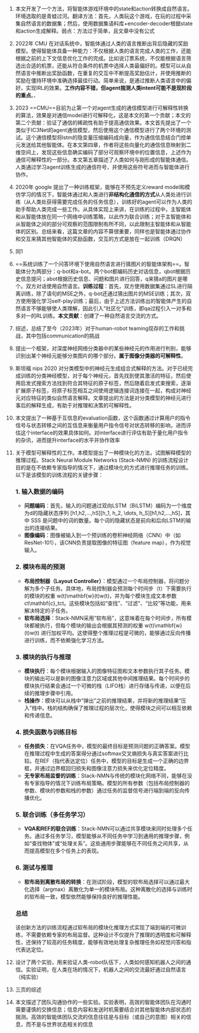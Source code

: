 1. 本文开发了一个方法，将智能体游戏环境中的state和action转换成自然语言。环境选取的是青蛙过河。翻译方法：首先，人类玩这个游戏，在玩的过程中采集自然语言的数据集；然后，使用数据集语料库+encoder-decoder根据state和action生成解释。弱点：方法过于简单，且文章中没有公式

2. 2022年 CMU 在对话系统中，智能体通过人类的语言推断出背后隐藏的奖励模型。使得智能体具备一种能力：不仅根据人类的语言完成人类的工作，还能根据之前的上下文信息优化工作的完成。比如说订票系统，不仅能根据语言筛选出合适的机票，还能从符合条件的机票中选择人类最偏好的。模型可以从自然语言中推断出奖励函数，在重复的交互中不断提高奖励估计，并使用推断的奖励在僵持环境中准确选择最佳行动。简单来说，是通过推断人类语言中的偏好，实现IRL的效果。**工作内容不错，但agent揣测人类intent可能不是现阶段的重点**。、

3. 2023 ==CMU==目前为止第一个对agent生成的通信模型进行可解释性转换的算法，效果是对通信model进行可解释化，这是本文的第一个贡献；本文的第二个贡献：验证了通信的稀疏性有助于提高通信效果。本文首先提出了一个类似于IC3Net的agent通信模型，然后使用这个通信模型进行了两个环境的测试。这个通信模型将lstm的隐变量压缩编码成向量，作为通信信息结合门控单元发送给其他智能体。在本文第四章，作者将这些向量化的通信信息映射到二维空间上，发现这些信息确实编码了部分可观察环境中的位置信息，上述作为通信可解释性的一部分。本文第五章描述了人类如何与刚形成的智能体通信。人类通过学习agent训练生成的通信符号，并使用这些符号进而与智能体进行协作。

4. 2020年 google 提出了一种训练框架，能够在不预先定义reward model和模仿学习的情况下，智能体通过和人类进行**非结构化通信的方式**从人类处进行训练（从人类处获得需要完成任务的任务信息），训练好的agent可以作为人类的助手帮助人类完成一些工作。从具体实现上来讲，在训练的过程中，主智能体和从智能体放在同一个网络中训练策略，以此作为联合训练；对于主智能体和从智能体之间的部分可观察的范围限制有所不同，以此限制主智能体和从智能体的区别。总结来看，这篇文章的内容不算很重要，同样也是智能体通过协作和交互来猜其他智能体的奖励函数，交互的方式是放在一起训练（DRQN）

5. 同1

6. ==系统训练了一个问答环境下使用自然语言进行猜图片的智能体架构==。智能体分为两部分：q-bot和a-bot。两个bot都编码历史对话信息，qbot根据历史信息提问；abot根据历史信息、问题和图片进行回答，q来猜a的图片是哪个。双方对话使用自然语言。**训练过程**：首先，双方使用数据集通过SL进行隔离训练，除了语句的MSE之外，q-bot还通过猜出图片的MSE训练；其次，双方使用强化学习self-play训练；最后，由于上述方法训练出的智能体产生的自然语言不够能够使人类理解，因此引入“社区化”训练，即qa过程引入一对多和多对一的RL训练。**本文贡献**：创建了一种自然语言交流的方式。

7. 综述，总结了至今（2023年）对于human-robot teaming现存的工作和挑战，其中包括communication的挑战

8. 提出一个框架，对深度神经网络分类器中的某些神经元的作用进行判别，能够识别出某个神经元能够分类图片的哪个部分。**属于图像分类器的可解释性**。

9. 斯坦福 nips 2020 对分类模型中的神经元生成组合式解释的方法。对于已经完成训练的分类神经模型，对于每个神经元，首先找到使其激活的特征，然后使用启发式搜索方法找到符合其特征的原子标签，然后随着启发式束搜索，逐渐扩展原子标签，将原子标签相互之间使用逻辑连接词连接在一起，构成对神经元对应特征的类似自然语言解释。文章提出的方法是对分类模型的神经元进行事后的解释生成，有助于对推理和决策的可解释性。

10. 本文提出了一种基于互信息的evaluation函数，这个函数通过计算用户的指令信号与状态转移之间的互信息来衡量用户指令信号对状态转移的影响，进而评估这个interface的效果具体如何。对interface进行评估有助于量化用户指令的杂讯，进而提升interface的水平并协作效率

11. 关于模型可解释性的工作。本模型提出了一种模块化的方法，试图解释模型的推理过程。Stack Neural Module Networks (Stack-NMN) 的训练流程设计目的是在不依赖专家指导的情况下，通过模块化的方式进行推理任务的训练。以下是该模型的训练流程的关键步骤：

    ### 1. **输入数据的编码**

    - **问题编码**：首先，输入的问题通过双向LSTM（BiLSTM）编码为一个维度为d的隐藏状态序列 [h1,h2,…,hS][h_1, h_2, \dots, h_S][h1,h2,…,hS]，其中 SSS 是问题中的词的数量。每个词的隐藏状态是前向和后向LSTM的输出的连接结果。
    - **图像编码**：图像被输入到一个预训练的卷积神经网络（CNN）中（如ResNet-101），该CNN负责提取图像的特征图（feature map），作为视觉输入。

    ### 2. **模块布局的预测**

    - **布局控制器（Layout Controller）**：模型通过一个布局控制器，将问题分解为多个子任务。具体地，布局控制器会预测每个时间步（t）下需要执行的模块的权重 w(t)\mathbf{w}(t)w(t)，并为每个模块生成文本参数 ct\mathbf{c}_tct。这些模块包括如“查找”、“过滤”、“比较”等功能，用来解决特定的子任务。
    - **软布局选择**：Stack-NMN采用“软布局”，这意味着在每个时间步，所有模块都被执行，但每个模块的输出会根据其预测的权重 w(t)\mathbf{w}(t)w(t) 进行加权平均。这使得整个推理过程是可微的，能够通过反向传播进行训练，而不依赖强化学习方法。

    ### 3. **模块的执行与推理**

    - **模块执行**：每个模块根据输入的图像特征图和文本参数执行其子任务。模块的输出可以是新的图像注意力区域或其他中间推理结果。每个时间步的模块执行结果会通过一个可微的栈（LIFO栈）进行存储与传递，以便在后续的推理步骤中引用。
    - **栈操作**：模块可以从栈中“弹出”之前的推理结果，并将新的推理结果“压入”栈中。栈的结构确保了推理过程的层次化，使得模块之间可以相互依赖和传递信息。

    ### 4. **损失函数与训练目标**

    - **任务损失**：在VQA任务中，模型的最终目标是预测问题的正确答案。模型在推理过程中生成的答案得分通过softmax交叉熵损失与真实答案进行比较。在REF（指代表达定位）任务中，模型的目标是生成一个正确的边界框，并通过边界框回归损失和图像注意力损失来优化定位精度。
    - **无专家布局监督的训练**：Stack-NMN与传统的模块化网络不同，能够在没有专家指导的情况下训练布局策略。模型的所有参数（包括布局控制器的参数、模块的参数和栈的参数）通过任务的监督信号进行端到端的反向传播优化。

    ### 5. **联合训练（多任务学习）**

    - **VQA和REF的联合训练**：Stack-NMN可以通过共享模块来同时处理多个任务。通过多任务学习，模型能够从不同任务中学习到通用的推理步骤，例如“查找物体”或“处理关系”。这些通用步骤能够在不同任务之间共享，从而提高模型在多个任务上的表现。

    ### 6. **测试与推理**

    - **软布局到离散布局的转换**：在测试阶段，模型的软布局选择可以通过最大化选择（argmax）离散化为单一的模块布局。这种离散化的选择与训练时的软布局一致，模型依然能够保持良好的推理性能。

    ### 总结

    该创新方法的训练流程通过软布局的模块化推理方式实现了端到端的可微训练，不需要依赖专家的布局监督。这种设计不仅提升了推理的透明度和可解释性，还保持了较高的任务精度，能够有效地处理复杂推理任务如视觉问答和指代表达定位。

12. 设计了两个实验，用来验证人类-robot队伍下，人类如何感知机器人之间的通信。实验证明，在人类在场的情况下，机器人之间的交流最好通过自然语言（纯实验）

13. 三页的综述

14. 本文描述了团队沟通协作的一些实验。实验表明，高效的智能体团队在沟通时需要谨慎的交换信息；信息内容和发送时机需要结合对其他智能体内部状态的揣测。高效的智能体团队交流的信息往往是与目标（或自己的意图）相关的信息，而不是与世界状态相关的信息